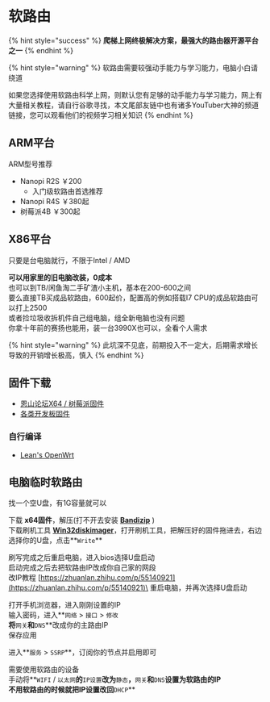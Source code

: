 # 软路由

{% hint style="success" %}
**爬梯上网终极解决方案，最强大的路由器开源平台之一**
{% endhint %}

{% hint style="warning" %}
软路由需要较强动手能力与学习能力，电脑小白请绕道

如果您选择使用软路由科学上网，则默认您有足够的动手能力与学习能力，网上有大量相关教程，请自行谷歌寻找，本文尾部友链中也有诸多YouTuber大神的频道链接，您可以观看他们的视频学习相关知识
{% endhint %}

## ARM平台

ARM型号推荐

* Nanopi R2S ￥200
  * 入门级软路由首选推荐
* Nanopi R4S ￥380起
* 树莓派4B ￥300起

## X86平台

只要是台电脑就行，不限于Intel / AMD

**可以用家里的旧电脑改装，0成本**\
也可以到TB/闲鱼淘二手矿渣小主机，基本在200-600之间\
要么直接TB买成品软路由，600起价，配置高的例如搭载I7 CPU的成品软路由可以打上2500\
或者捡垃圾收拆机件自己组电脑，组全新电脑也没有问题\
你拿十年前的赛扬也能用，装一台3990X也可以，全看个人需求

{% hint style="warning" %}
此坑深不见底，前期投入不一定大，后期需求增长导致的开销增长极高，慎入
{% endhint %}

## 固件下载

* [恩山论坛X64 / 树莓派固件](https://www.right.com.cn/forum/thread-3777668-1-1.html)
* [各类开发板固件](https://github.com/ruoyizhou/OpenWRT-For-Pi)

### 自行编译

* [Lean's OpenWrt](https://github.com/coolsnowwolf/lede)

## 电脑临时软路由

找一个空U盘，有1G容量就可以

下载 **x64固件**，解压(打不开去安装 [**Bandizip**](https://cn.bandisoft.com/bandizip/) )\
下载刷机工具 [**Win32diskimager**](https://sourceforge.net/projects/win32diskimager/)，打开刷机工具，把解压好的固件拖进去，右边选择你的U盘，点击**`Write`**

刷写完成之后重启电脑，进入bios选择U盘启动\
启动完成之后去把软路由IP改成你自己家的网段\
改IP教程 [https://zhuanlan.zhihu.com/p/55140921](https://zhuanlan.zhihu.com/p/55140921)\
重启电脑，并再次选择U盘启动

打开手机浏览器，进入刚刚设置的IP\
输入密码，进入**`网络` > `接口` > `修改`**\
将**`网关`**和**`DNS`**改成你的主路由IP\
保存应用

进入**`服务` > `SSRP`**，订阅你的节点并启用即可

需要使用软路由的设备\
手动将**`WIFI` / `以太网`**的**`IP设置`**改为**`静态`**，**`网关`**和**`DNS`**设置为软路由的IP\
不用软路由的时候就把IP设置改回**`DHCP`**
